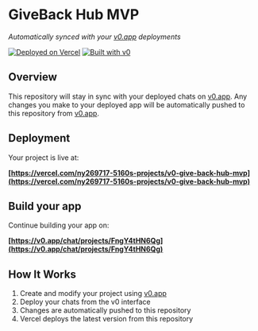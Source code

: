 # GiveBack Hub MVP

*Automatically synced with your [v0.app](https://v0.app) deployments*

[![Deployed on Vercel](https://img.shields.io/badge/Deployed%20on-Vercel-black?style=for-the-badge&logo=vercel)](https://vercel.com/ny269717-5160s-projects/v0-give-back-hub-mvp)
[![Built with v0](https://img.shields.io/badge/Built%20with-v0.app-black?style=for-the-badge)](https://v0.app/chat/projects/FngY4tHN6Qg)

## Overview

This repository will stay in sync with your deployed chats on [v0.app](https://v0.app).
Any changes you make to your deployed app will be automatically pushed to this repository from [v0.app](https://v0.app).

## Deployment

Your project is live at:

**[https://vercel.com/ny269717-5160s-projects/v0-give-back-hub-mvp](https://vercel.com/ny269717-5160s-projects/v0-give-back-hub-mvp)**

## Build your app

Continue building your app on:

**[https://v0.app/chat/projects/FngY4tHN6Qg](https://v0.app/chat/projects/FngY4tHN6Qg)**

## How It Works

1. Create and modify your project using [v0.app](https://v0.app)
2. Deploy your chats from the v0 interface
3. Changes are automatically pushed to this repository
4. Vercel deploys the latest version from this repository
